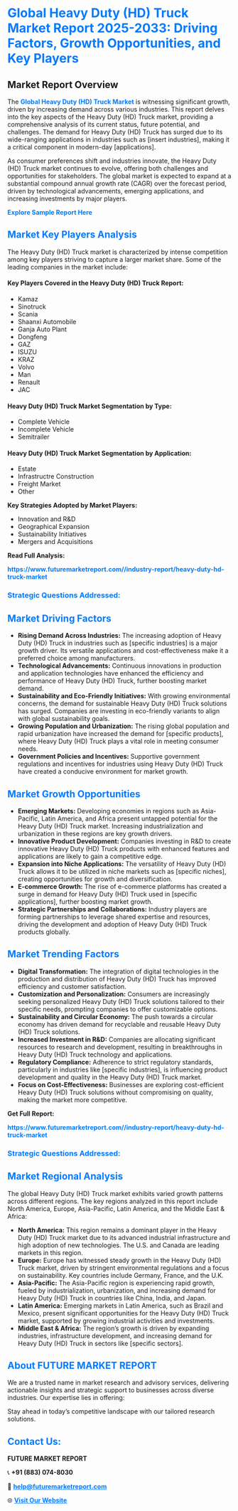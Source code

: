 <h1 style="color: #007BFF;">Global Heavy Duty (HD) Truck Market Report 2025-2033: Driving Factors, Growth Opportunities, and Key Players</h1>

<section id="overview">
<h2>Market Report Overview</h2>
<p>The <a href="https://www.futuremarketreport.com//industry-report/heavy-duty-hd-truck-market" style="color: #007BFF; text-decoration: none;"><strong>Global Heavy Duty (HD) Truck Market</strong></a> is witnessing significant growth, driven by increasing demand across various industries. This report delves into the key aspects of the Heavy Duty (HD) Truck market, providing a comprehensive analysis of its current status, future potential, and challenges. The demand for Heavy Duty (HD) Truck has surged due to its wide-ranging applications in industries such as [insert industries], making it a critical component in modern-day [applications].</p>
<p>As consumer preferences shift and industries innovate, the Heavy Duty (HD) Truck market continues to evolve, offering both challenges and opportunities for stakeholders. The global market is expected to expand at a substantial compound annual growth rate (CAGR) over the forecast period, driven by technological advancements, emerging applications, and increasing investments by major players.</p>
</section>

<section id="overview">
<p><a href="https://www.futuremarketreport.com//request-sample/reportId=61197" style="color: #007BFF; text-decoration: none;"><strong>Explore Sample Report Here</strong></a></p>
</section>

<section id="key-players">
<h2 style="color: #007BFF;">Market Key Players Analysis</h2>
<p>The Heavy Duty (HD) Truck market is characterized by intense competition among key players striving to capture a larger market share. Some of the leading companies in the market include:</p>
<h4>Key Players Covered in the Heavy Duty (HD) Truck Report:</h4>
<ul><li>Kamaz</li><li>Sinotruck</li><li>Scania</li><li>Shaanxi Automobile</li><li>Ganja Auto Plant</li><li>Dongfeng</li><li>GAZ</li><li>ISUZU</li><li>KRAZ</li><li>Volvo</li><li>Man</li><li>Renault</li><li>JAC</li></ul>
<h4>Heavy Duty (HD) Truck Market Segmentation by Type:</h4>
<ul><li>Complete Vehicle</li><li>Incomplete Vehicle</li><li>Semitrailer</li></ul>

<h4>Heavy Duty (HD) Truck Market Segmentation by Application:</h4>
<ul><li>Estate</li><li>Infrastructre Construction</li><li>Freight Market</li><li>Other</li></ul>
<p><strong>Key Strategies Adopted by Market Players:</strong></p>
<ul>
<li>Innovation and R&D</li>
<li>Geographical Expansion</li>
<li>Sustainability Initiatives</li>
<li>Mergers and Acquisitions</li>
</ul>
</section>

<section>
<p><strong>Read Full Analysis: </strong></p><a href="https://www.futuremarketreport.com//industry-report/heavy-duty-hd-truck-market" style="color: #007BFF; text-decoration: none;"><strong>https://www.futuremarketreport.com//industry-report/heavy-duty-hd-truck-market</strong></a>
<h3 style="color: #007BFF;">Strategic Questions Addressed:</h3>
</section>

<section id="driving-factors">
<h2 style="color: #007BFF;">Market Driving Factors</h2>
<ul>
<li><strong>Rising Demand Across Industries:</strong> The increasing adoption of Heavy Duty (HD) Truck in industries such as [specific industries] is a major growth driver. Its versatile applications and cost-effectiveness make it a preferred choice among manufacturers.</li>
<li><strong>Technological Advancements:</strong> Continuous innovations in production and application technologies have enhanced the efficiency and performance of Heavy Duty (HD) Truck, further boosting market demand.</li>
<li><strong>Sustainability and Eco-Friendly Initiatives:</strong> With growing environmental concerns, the demand for sustainable Heavy Duty (HD) Truck solutions has surged. Companies are investing in eco-friendly variants to align with global sustainability goals.</li>
<li><strong>Growing Population and Urbanization:</strong> The rising global population and rapid urbanization have increased the demand for [specific products], where Heavy Duty (HD) Truck plays a vital role in meeting consumer needs.</li>
<li><strong>Government Policies and Incentives:</strong> Supportive government regulations and incentives for industries using Heavy Duty (HD) Truck have created a conducive environment for market growth.</li>
</ul>
</section>

<section id="growth-opportunities">
<h2 style="color: #007BFF;">Market Growth Opportunities</h2>
<ul>
<li><strong>Emerging Markets:</strong> Developing economies in regions such as Asia-Pacific, Latin America, and Africa present untapped potential for the Heavy Duty (HD) Truck market. Increasing industrialization and urbanization in these regions are key growth drivers.</li>
<li><strong>Innovative Product Development:</strong> Companies investing in R&D to create innovative Heavy Duty (HD) Truck products with enhanced features and applications are likely to gain a competitive edge.</li>
<li><strong>Expansion into Niche Applications:</strong> The versatility of Heavy Duty (HD) Truck allows it to be utilized in niche markets such as [specific niches], creating opportunities for growth and diversification.</li>
<li><strong>E-commerce Growth:</strong> The rise of e-commerce platforms has created a surge in demand for Heavy Duty (HD) Truck used in [specific applications], further boosting market growth.</li>
<li><strong>Strategic Partnerships and Collaborations:</strong> Industry players are forming partnerships to leverage shared expertise and resources, driving the development and adoption of Heavy Duty (HD) Truck products globally.</li>
</ul>
</section>

<section id="trending-factors">
<h2 style="color: #007BFF;">Market Trending Factors</h2>
<ul>
<li><strong>Digital Transformation:</strong> The integration of digital technologies in the production and distribution of Heavy Duty (HD) Truck has improved efficiency and customer satisfaction.</li>
<li><strong>Customization and Personalization:</strong> Consumers are increasingly seeking personalized Heavy Duty (HD) Truck solutions tailored to their specific needs, prompting companies to offer customizable options.</li>
<li><strong>Sustainability and Circular Economy:</strong> The push towards a circular economy has driven demand for recyclable and reusable Heavy Duty (HD) Truck solutions.</li>
<li><strong>Increased Investment in R&D:</strong> Companies are allocating significant resources to research and development, resulting in breakthroughs in Heavy Duty (HD) Truck technology and applications.</li>
<li><strong>Regulatory Compliance:</strong> Adherence to strict regulatory standards, particularly in industries like [specific industries], is influencing product development and quality in the Heavy Duty (HD) Truck market.</li>
<li><strong>Focus on Cost-Effectiveness:</strong> Businesses are exploring cost-efficient Heavy Duty (HD) Truck solutions without compromising on quality, making the market more competitive.</li>
</ul>
</section>

<section>
<p><strong>Get Full Report: </strong></p><a href="https://www.futuremarketreport.com//industry-report/heavy-duty-hd-truck-market" style="color: #007BFF; text-decoration: none;"><strong>https://www.futuremarketreport.com//industry-report/heavy-duty-hd-truck-market</strong></a>
<h3 style="color: #007BFF;">Strategic Questions Addressed:</h3>
</section>


<section id="regional-analysis">
<h2 style="color: #007BFF;">Market Regional Analysis</h2>
<p>The global Heavy Duty (HD) Truck market exhibits varied growth patterns across different regions. The key regions analyzed in this report include North America, Europe, Asia-Pacific, Latin America, and the Middle East & Africa:</p>
<ul>
<li><strong>North America:</strong> This region remains a dominant player in the Heavy Duty (HD) Truck market due to its advanced industrial infrastructure and high adoption of new technologies. The U.S. and Canada are leading markets in this region.</li>
<li><strong>Europe:</strong> Europe has witnessed steady growth in the Heavy Duty (HD) Truck market, driven by stringent environmental regulations and a focus on sustainability. Key countries include Germany, France, and the U.K.</li>
<li><strong>Asia-Pacific:</strong> The Asia-Pacific region is experiencing rapid growth, fueled by industrialization, urbanization, and increasing demand for Heavy Duty (HD) Truck in countries like China, India, and Japan.</li>
<li><strong>Latin America:</strong> Emerging markets in Latin America, such as Brazil and Mexico, present significant opportunities for the Heavy Duty (HD) Truck market, supported by growing industrial activities and investments.</li>
<li><strong>Middle East & Africa:</strong> The region’s growth is driven by expanding industries, infrastructure development, and increasing demand for Heavy Duty (HD) Truck in sectors like [specific sectors].</li>
</ul>
</section>

<footer>
<h2 style="color: #007BFF;">About FUTURE MARKET REPORT</h2>
<p>We are a trusted name in market research and advisory services, delivering actionable insights and strategic support to businesses across diverse industries. Our expertise lies in offering:</p>

<p>Stay ahead in today’s competitive landscape with our tailored research solutions.</p>

<h2 style="color: #007BFF;">Contact Us:</h2>
<p><strong>FUTURE MARKET REPORT</strong></p>
<p>📞 <strong>+91 (883) 074-8030</strong></p>
<p>📧 <strong><a href="mailto:help@futuremarketreport.com" style="color: #007BFF;">help@futuremarketreport.com</a></strong></p>
<p>🌐 <strong><a href="https://www.futuremarketreport.com/" style="color: #007BFF;">Visit Our Website</a></strong></p>
</footer>